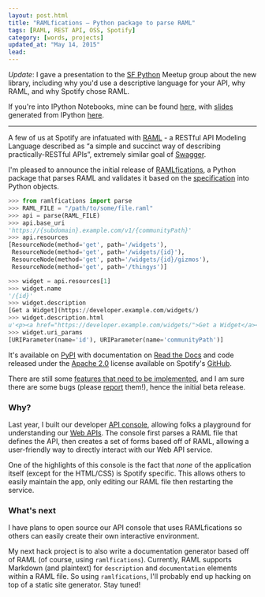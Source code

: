```yaml
---
layout: post.html
title: "RAMLfications – Python package to parse RAML"
tags: [RAML, REST API, OSS, Spotify]
category: [words, projects]
updated_at: "May 14, 2015"
lead:
---
```


<p class="lead"><i>Update</i>: I gave a presentation to the <a href="http://www.meetup.com/sfpython/events/222323217/" alt="SF Python">SF Python</a> Meetup group about the new library, including why you'd use a descriptive language for your API, why RAML, and why Spotify chose RAML.

If you're into IPython Notebooks, mine can be found <a href="https://github.com/econchick/raml-ipynb/blob/master/ramlfications.ipynb" alt="IPython Notebook">here</a>, with <a href="http://ipython.org/ipython-doc/1/interactive/nbconvert.html" alt="IPython nbconvert docs">slides</a> generated from IPython <a href="http://ramlfications-sf.herokuapp.com" alt="talk slides">here</a>.
</p>
<hr>

A few of us at Spotify are infatuated with [RAML][0] - a RESTful API Modeling Language described as “a simple and succinct way of describing practically-RESTful APIs”, extremely similar goal of [Swagger][1].

I'm pleased to announce the initial release of [RAMLfications][11], a Python package that parses RAML and validates it based on the [specification][5] into Python objects.

```python
>>> from ramlfications import parse
>>> RAML_FILE = "/path/to/some/file.raml"
>>> api = parse(RAML_FILE)
>>> api.base_uri
'https://{subdomain}.example.com/v1/{communityPath}'
>>> api.resources
[ResourceNode(method='get', path='/widgets'),
 ResourceNode(method='get', path='/widgets/{id}'),
 ResourceNode(method='get', path='/widgets/{id}/gizmos'),
 ResourceNode(method='get', path='/thingys')]
```

```python
>>> widget = api.resources[1]
>>> widget.name
'/{id}'
>>> widget.description
[Get a Widget](https://developer.example.com/widgets/)
>>> widget.description.html
u'<p><a href="https://developer.example.com/widgets/">Get a Widget</a></p>\n'
>>> widget.uri_params
[URIParameter(name='id'), URIParameter(name='communityPath')]
```

It's available on [PyPI][6] with documentation on [Read the Docs][4] and code released under the [Apache 2.0][7] license available on Spotify's [GitHub][8].

There are still some [features that need to be implemented][9], and I am sure there are some bugs (please [report][10] them!), hence the initial beta release.

### Why?

Last year, I built our developer [API console][2], allowing folks a playground for understanding our [Web APIs][3].  The console first parses a RAML file that defines the API, then creates a set of forms based off of RAML, allowing a user-friendly way to directly interact with our Web API service.

One of the highlights of this console is the fact that *none* of the application itself (except for the HTML/CSS) is Spotify specific.  This allows others to easily maintain the app, only editing our RAML file then restarting the service.

### What's next

I have plans to open source our API console that uses RAMLfications so others can easily create their own interactive environment.

My next hack project is to also write a documentation generator based off of RAML (of course, using `ramlfications`).  Currently, RAML supports Markdown (and plaintext) for `description` and `documentation` elements within a RAML file.  So using `ramlfications`, I'll probably end up hacking on top of a static site generator.  Stay tuned!



[0]: http://raml.org/
[1]: http://swagger.io/
[2]: https://developer.spotify.com/web-api/console
[3]: https://developer.spotify.com/web-api/
[4]: https://ramlfications.readthedocs.org
[5]: http://raml.org/spec.html
[6]: https://pypi.python.org/pypi/ramlfications
[7]: https://www.apache.org/licenses/LICENSE-2.0
[8]: https://github.com/spotify/ramlfications
[9]: https://github.com/spotify/ramlfications/issues?q=is%3Aopen+is%3Aissue+label%3Afeature
[10]: https://github.com/spotify/ramlfications/issues
[11]: http://www.roguelynn.com/projects/ramlfications
